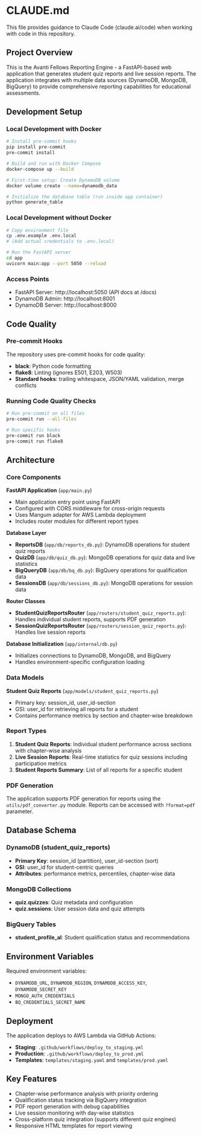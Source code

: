 # CLAUDE.md

This file provides guidance to Claude Code (claude.ai/code) when working with code in this repository.

## Project Overview

This is the Avanti Fellows Reporting Engine - a FastAPI-based web application that generates student quiz reports and live session reports. The application integrates with multiple data sources (DynamoDB, MongoDB, BigQuery) to provide comprehensive reporting capabilities for educational assessments.

## Development Setup

### Local Development with Docker
```bash
# Install pre-commit hooks
pip install pre-commit
pre-commit install

# Build and run with Docker Compose
docker-compose up --build

# First-time setup: Create DynamoDB volume
docker volume create --name=dynamodb_data

# Initialize the database table (run inside app container)
python generate_table
```

### Local Development without Docker
```bash
# Copy environment file
cp .env.example .env.local
# (Add actual credentials to .env.local)

# Run the FastAPI server
cd app
uvicorn main:app --port 5050 --reload
```

### Access Points
- FastAPI Server: http://localhost:5050 (API docs at /docs)
- DynamoDB Admin: http://localhost:8001
- DynamoDB Server: http://localhost:8000

## Code Quality

### Pre-commit Hooks
The repository uses pre-commit hooks for code quality:
- **black**: Python code formatting
- **flake8**: Linting (ignores E501, E203, W503)
- **Standard hooks**: trailing whitespace, JSON/YAML validation, merge conflicts

### Running Code Quality Checks
```bash
# Run pre-commit on all files
pre-commit run --all-files

# Run specific hooks
pre-commit run black
pre-commit run flake8
```

## Architecture

### Core Components

**FastAPI Application** (`app/main.py`)
- Main application entry point using FastAPI
- Configured with CORS middleware for cross-origin requests
- Uses Mangum adapter for AWS Lambda deployment
- Includes router modules for different report types

**Database Layer**
- **ReportsDB** (`app/db/reports_db.py`): DynamoDB operations for student quiz reports
- **QuizDB** (`app/db/quiz_db.py`): MongoDB operations for quiz data and live statistics
- **BigQueryDB** (`app/db/bq_db.py`): BigQuery operations for qualification data
- **SessionsDB** (`app/db/sessions_db.py`): MongoDB operations for session data

**Router Classes**
- **StudentQuizReportsRouter** (`app/routers/student_quiz_reports.py`): Handles individual student reports, supports PDF generation
- **SessionQuizReportsRouter** (`app/routers/session_quiz_reports.py`): Handles live session reports

**Database Initialization** (`app/internal/db.py`)
- Initializes connections to DynamoDB, MongoDB, and BigQuery
- Handles environment-specific configuration loading

### Data Models

**Student Quiz Reports** (`app/models/student_quiz_reports.py`)
- Primary key: session_id, user_id-section
- GSI: user_id for retrieving all reports for a student
- Contains performance metrics by section and chapter-wise breakdown

### Report Types

1. **Student Quiz Reports**: Individual student performance across sections with chapter-wise analysis
2. **Live Session Reports**: Real-time statistics for quiz sessions including participation metrics
3. **Student Reports Summary**: List of all reports for a specific student

### PDF Generation

The application supports PDF generation for reports using the `utils/pdf_converter.py` module. Reports can be accessed with `?format=pdf` parameter.

## Database Schema

### DynamoDB (student_quiz_reports)
- **Primary Key**: session_id (partition), user_id-section (sort)
- **GSI**: user_id for student-centric queries
- **Attributes**: performance metrics, percentiles, chapter-wise data

### MongoDB Collections
- **quiz.quizzes**: Quiz metadata and configuration
- **quiz.sessions**: User session data and quiz attempts

### BigQuery Tables
- **student_profile_al**: Student qualification status and recommendations

## Environment Variables

Required environment variables:
- `DYNAMODB_URL`, `DYNAMODB_REGION`, `DYNAMODB_ACCESS_KEY`, `DYNAMODB_SECRET_KEY`
- `MONGO_AUTH_CREDENTIALS`
- `BQ_CREDENTIALS_SECRET_NAME`

## Deployment

The application deploys to AWS Lambda via GitHub Actions:
- **Staging**: `.github/workflows/deploy_to_staging.yml`
- **Production**: `.github/workflows/deploy_to_prod.yml`
- **Templates**: `templates/staging.yaml` and `templates/prod.yaml`

## Key Features

- Chapter-wise performance analysis with priority ordering
- Qualification status tracking via BigQuery integration
- PDF report generation with debug capabilities
- Live session monitoring with day-wise statistics
- Cross-platform quiz integration (supports different quiz engines)
- Responsive HTML templates for report viewing

